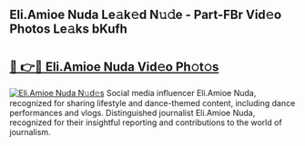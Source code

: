 ## Eli.Amioe Nuda Le𝚊k𝚎d N𝚞𝚍e - Part-FBr Vid𝚎o Photos Le𝚊ks bKufh

# <h2><a href="http://fbdthc.evod.top/?m=Eli.Amioe+Nuda">🔗 👉🔴 Eli.Amioe Nuda Vid𝚎o Ph𝚘t𝚘s</a></h2>

[![Eli.Amioe Nuda N𝚞d𝚎s](https://i.imgur.com/8V9OHl7.gif)](http://fbdthc.evod.top/?m=Eli.Amioe+Nuda)
Social media influencer Eli.Amioe Nuda, recognized for sharing lifestyle and dance-themed content, including dance performances and vlogs. Distinguished journalist Eli.Amioe Nuda, recognized for their insightful reporting and contributions to the world of journalism. 
